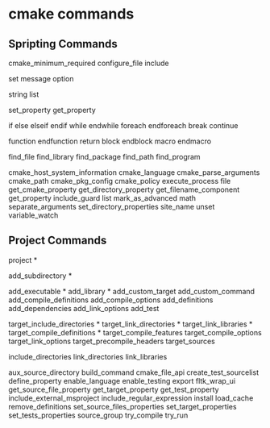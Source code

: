 # cmake commands

## Spripting Commands

cmake_minimum_required
configure_file
include

set
message
option

string
list

set_property
get_property

if
else
elseif
endif
while
endwhile
foreach
endforeach
break
continue

function
endfunction
return
block
endblock
macro
endmacro


find_file
find_library
find_package
find_path
find_program


cmake_host_system_information
cmake_language
cmake_parse_arguments
cmake_path
cmake_pkg_config
cmake_policy
execute_process
file
get_cmake_property
get_directory_property
get_filename_component
get_property
include_guard
list
mark_as_advanced
math
separate_arguments
set_directory_properties
site_name
unset
variable_watch


## Project Commands
project *

add_subdirectory *



add_executable *
add_library *
add_custom_target
add_custom_command
add_compile_definitions
add_compile_options
add_definitions
add_dependencies
add_link_options
add_test

target_include_directories *
target_link_directories *
target_link_libraries *
target_compile_definitions *
target_compile_features
target_compile_options
target_link_options
target_precompile_headers
target_sources

include_directories
link_directories
link_libraries



aux_source_directory
build_command
cmake_file_api
create_test_sourcelist
define_property
enable_language
enable_testing
export
fltk_wrap_ui
get_source_file_property
get_target_property
get_test_property
include_external_msproject
include_regular_expression
install
load_cache
remove_definitions
set_source_files_properties
set_target_properties
set_tests_properties
source_group
try_compile
try_run